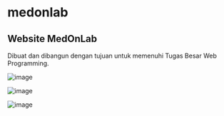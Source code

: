# medonlab
## Website MedOnLab
Dibuat dan dibangun dengan tujuan untuk memenuhi Tugas Besar Web Programming.

![image](https://user-images.githubusercontent.com/46711970/81464421-e1cef400-91eb-11ea-8057-6b4e43d05c9e.png)
	
![image](https://user-images.githubusercontent.com/46711970/81464451-1c389100-91ec-11ea-8ba2-4089e70bc80b.png)

![image](https://user-images.githubusercontent.com/46711970/81464464-3bcfb980-91ec-11ea-9127-2f2bae287006.png)
